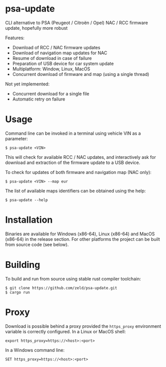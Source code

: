 # psa-update
CLI alternative to PSA (Peugeot / Citroën / Opel) NAC / RCC firmware update, hopefully more robust

Features:
- Download of RCC / NAC firmware updates
- Download of navigation map updates for NAC
- Resume of download in case of failure
- Preparation of USB device for car system update
- Multiplatform: Window, Linux, MacOS
- Concurrent download of firmware and map (using a single thread)

Not yet implemented:
- Concurrent download for a single file
- Automatic retry on failure

# Usage

Command line can be invoked in a terminal using vehicle VIN as a parameter:
```
$ psa-update <VIN>
```
This will check for available RCC / NAC updates, and interactively ask for download and extraction of the firmware update to a USB device.

To check for updates of both firmware and navigation map (NAC only):
```
$ psa-update <VIN> --map eur
```

The list of available maps identifiers can be obtained using the help:
```
$ psa-update --help
```

# Installation

Binaries are available for Windows (x86-64), Linux (x86-64) and MacOS (x86-64) in the release section. For other platforms the project can be built from source code (see below).

# Building

To build and run from source using stable rust compiler toolchain:
```
$ git clone https://github.com/zeld/psa-update.git
$ cargo run
```

# Proxy

Download is possible behind a proxy provided the `https_proxy` environment variable is correctly configured.
In a Linux or MacOS shell:
```
export https_proxy=https://<host>:<port>
```
In a Windows command line:
```
SET https_proxy=https://<host>:<port>
```